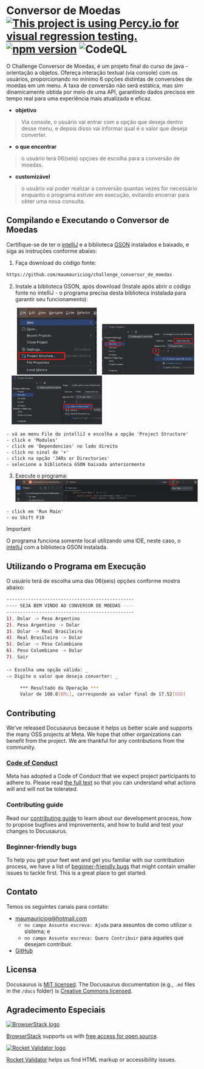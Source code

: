 # Conversor de Moedas [![This project is using Percy.io for visual regression testing.](https://percy.io/static/images/percy-badge.svg)](https://percy.io/b2e34b17/openmct) [![npm version](https://img.shields.io/npm/v/openmct.svg)](https://www.npmjs.com/package/openmct) ![CodeQL](https://github.com/nasa/openmct/workflows/CodeQL/badge.svg)
O Challenge Conversor de Moedas, é um projeto final do curso de java - orientação a objetos. Ofereça interação textual (via console) com os usuários, proporcionando no mínimo 6 opções distintas de conversões de moedas em um menu. A taxa de conversão não será estática, mas sim dinamicamente obtida por meio de uma API, garantindo dados precisos em tempo real para uma experiência mais atualizada e eficaz.

- **objetivo**

> Via console, o usuário vai entrar com a opção que deseja dentro desse menu, e depois disso vai informar qual é o valor que deseja converter.

- **o que encontrar**

> o usuário terá 06(seis) opçoes de escolha para a conversão de moedas.

- **customizável**

> o usuário vai poder realizar a conversão quantas vezes for necessário enquanto o programa estiver em execução, evitando encerrar para obter uma nova consulta.

## Compilando e Executando o Conversor de Moedas
Certifique-se de ter o [intelliJ](https://www.jetbrains.com/idea/download/?section=windows) e a biblioteca [GSON](https://mvnrepository.com/search?q=GSON) instalados e baixado, e siga as instruções conforme abaixo:
1. Faça download do código fonte:

```sh
https://github.com/maumauriciog/challenge_conversor_de_moedas
```

2. Instale a biblioteca GSON, após download (Instale após abrir o código fonte no intelliJ - o programa precisa desta biblioteca instalada para garantir seu funcionamento):

&emsp;&emsp;<img src="pictures/scrA.png" width="210">&emsp;<img src="pictures/scrB.png" width="243">&emsp;<img src="pictures/scrC.png" width="238">

```
- vá ao menu File do intelliJ e escolha a opção 'Project Structure'
- click e 'Modules'
- click em 'Dependencies' no lado direito
- click no sinal de '+'
- click na opção 'JARs or Directories'
- selecione a biblioteca GSON baixada anteriormente
```

3. Execute o programa:
&emsp;&emsp;<img src="pictures/scrD.png" width="838">

```
- click em 'Run Main'
- ou Shift F10
```

> [!IMPORTANT]
> O programa funciona somente local utilizando uma IDE, neste caso, o [intelliJ](https://www.jetbrains.com/idea/download/?section=windows) com a biblioteca GSON instalada.

## Utilizando o Programa em Execução
O usuário terá de escolha uma das 06(seis) opções conforme mostra abaixo:
```bash
-----------------------------------------------
---- SEJA BEM VINDO AO CONVERSOR DE MOEDAS ----
-----------------------------------------------
1). Dolar -> Peso Argentino
2). Peso Argentino -> Dolar
3). Dolar -> Real Brasileiro
4). Real Brasileiro -> Dolar
5). Dolar -> Peso Colombiano
6). Peso Colombiano -> Dolar
7). Sair

-> Escolha uma opção válida: _
-> Digite o valor que deseja converter: _
```
```bash
     *** Resultado da Operação ***
     Valor de 100.0[BRL], corresponde ao valor final de 17.52[USD]
```

## Contributing

We've released Docusaurus because it helps us better scale and supports the many OSS projects at Meta. We hope that other organizations can benefit from the project. We are thankful for any contributions from the community.

### [Code of Conduct](https://code.fb.com/codeofconduct)

Meta has adopted a Code of Conduct that we expect project participants to adhere to. Please read [the full text](https://code.fb.com/codeofconduct) so that you can understand what actions will and will not be tolerated.

### Contributing guide

Read our [contributing guide](https://github.com/facebook/docusaurus/blob/main/CONTRIBUTING.md) to learn about our development process, how to propose bugfixes and improvements, and how to build and test your changes to Docusaurus.

### Beginner-friendly bugs

To help you get your feet wet and get you familiar with our contribution process, we have a list of [beginner-friendly bugs](https://github.com/facebook/docusaurus/labels/good%20first%20issue) that might contain smaller issues to tackle first. This is a great place to get started.

## Contato

Temos os seguintes canais para contato:

- maumauriciog@hotmail.com
  - `no campo Assunto escreva: Ajuda` para assuntos de como utilizar o sistema; e
  - `no campo Assunto escreva: Quero Contribuir` para aqueles que desejam contribuir.
- [GitHub](https://github.com/maumauriciog)


## Licensa

Docusaurus is [MIT licensed](./LICENSE).
The Docusaurus documentation (e.g., `.md` files in the `/docs` folder) is [Creative Commons licensed](./LICENSE-docs).


## Agradecimento Especiais

<p>
  <a href="http://www.browserstack.com/" target="_blank">
    <picture>
      <source media="(prefers-color-scheme: dark)" srcset="./admin/img/browserstack-dark-mode-logo.svg#gh-dark-mode-only">
      <img alt="BrowserStack logo" src="./admin/img/browserstack-light-mode-logo.svg#gh-light-mode-only" height="50px" />
    </picture>
  </a>
</p>

[BrowserStack](http://www.browserstack.com/) supports us with [free access for open source](https://www.browserstack.com/open-source).

[![Rocket Validator logo](./admin/img/rocketvalidator-logo.png)](https://rocketvalidator.com/)

[Rocket Validator](https://rocketvalidator.com/) helps us find HTML markup or accessibility issues.
